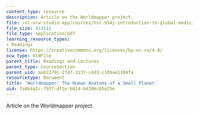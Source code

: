 ```yaml
---
content_type: resource
description: Article on the Worldmapper project.
file: /ol-ocw-studio-app/courses/hst-934j-introduction-to-global-medicine-bioscience-technologies-disparities-strategies-spring-2010/fa0b4a1c7937df1eb814b4396c05e25e_MITHST_934JS10_ses1_wrldmp.pdf
file_size: 413111
file_type: application/pdf
learning_resource_types:
- Readings
license: https://creativecommons.org/licenses/by-nc-sa/4.0/
ocw_type: OCWFile
parent_title: Readings and Lectures
parent_type: CourseSection
parent_uid: aab2279c-2fd7-2237-c4d3-c109ae1104fa
resourcetype: Document
title: 'Worldmapper: The Human Anatomy of a Small Planet'
uid: fa0b4a1c-7937-df1e-b814-b4396c05e25e
---
```

Article on the Worldmapper project.